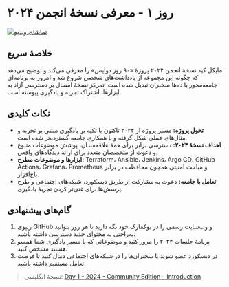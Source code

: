 # روز ۱ - معرفی نسخهٔ انجمن ۲۰۲۴

[![تماشای ویدیو](../thumbnails/day1.png)](https://www.youtube.com/watch?v=W7txKrH06gc)

## خلاصهٔ سریع
مایکل کید نسخهٔ انجمن ۲۰۲۴ پروژهٔ «۹۰ روز دواپس» را معرفی می‌کند و توضیح می‌دهد که چگونه این مجموعه از یادداشت‌های شخصی شروع شد و امروز به برنامه‌ای جامعه‌محور با ده‌ها سخنران تبدیل شده است. تمرکز نسخهٔ امسال بر دسترسی آزاد به ابزارها، اشتراک تجربه و یادگیری پیوسته است.

## نکات کلیدی
- **تحول پروژه:** مسیر پروژه از ۲۰۲۲ تاکنون با تکیه بر یادگیری مبتنی بر تجربه و مثال‌های عملی شکل گرفته و با همکاری جامعه گسترده‌تر شده است.
- **اهداف نسخهٔ ۲۰۲۴:** دسترسی برابر برای همهٔ علاقه‌مندان، پوشش موضوعات متنوع و دعوت از متخصصان متعدد برای ارائهٔ دیدگاه‌های واقعی.
- **ابزارها و موضوعات مطرح:** Terraform، Ansible، Jenkins، Argo CD، GitHub Actions، Grafana، Prometheus و مباحث امنیتی همچون محافظت در برابر باج‌افزار.
- **تعامل با جامعه:** دعوت به مشارکت از طریق دیسکورد، شبکه‌های اجتماعی و طرح پرسش‌ها برای غنی‌تر کردن تجربهٔ یادگیری.

## گام‌های پیشنهادی
1. ریپوی GitHub و وب‌سایت رسمی را در بوکمارک خود نگه دارید تا هر روز بتوانید به‌راحتی به محتوای جدید دسترسی داشته باشید.
2. برنامهٔ جلسات ۲۰۲۴ را مرور کنید و موضوعاتی که با مسیر یادگیری شما همسو هستند مشخص کنید.
3. در دیسکورد عضو شوید یا سخنران‌ها را در شبکه‌های اجتماعی دنبال کنید تا فرصت تعامل مستقیم داشته باشید.

> نسخهٔ انگلیسی: [Day 1 - 2024 - Community Edition - Introduction](../day01.md)
